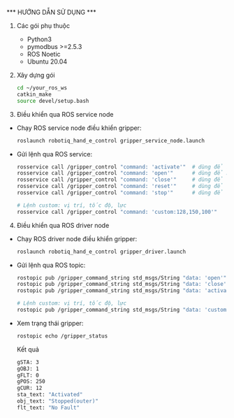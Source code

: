 *** HƯỚNG DẪN SỬ DỤNG ***

1. Các gói phụ thuộc
    - Python3
    - pymodbus >=2.5.3
    - ROS Noetic
    - Ubuntu 20.04
2. Xây dựng gói
  
    ```bash
    cd ~/your_ros_ws
    catkin_make 
    source devel/setup.bash
    ```
3. Điều khiển qua ROS service node

- Chạy ROS service node điều khiển gripper:
  ```bash
  roslaunch robotiq_hand_e_control gripper_service_node.launch
  ```
- Gửi lệnh qua ROS service:
  ```bash
  rosservice call /gripper_control "command: 'activate'"  # dùng để active tool
  rosservice call /gripper_control "command: 'open'"      # dùng để mở hết mức tool
  rosservice call /gripper_control "command: 'close'"     # dùng để đóng hết mức tool
  rosservice call /gripper_control "command: 'reset'"     # dùng để reset lỗi
  rosservice call /gripper_control "command: 'stop'"      # dùng để dừ tool
  
  # Lệnh custom: vị trí, tốc độ, lực
  rosservice call /gripper_control "command: 'custom:128,150,100'"
  ```
4. Điều khiển qua ROS driver node
- Chạy ROS driver node điều khiển gripper:
  ```bash
  roslaunch robotiq_hand_e_control gripper_driver.launch
  ```
- Gửi lệnh qua ROS topic:
  ```bash
  rostopic pub /gripper_command_string std_msgs/String "data: 'open'"
  rostopic pub /gripper_command_string std_msgs/String "data: 'close'"
  rostopic pub /gripper_command_string std_msgs/String "data: 'activate'"
  
  # Lệnh custom: vị trí, tốc độ, lực
  rostopic pub /gripper_command_string std_msgs/String "data: 'custom:120,150,100'"
  ```
- Xem trạng thái gripper:
  ```bash
  rostopic echo /gripper_status
  ```
  Kết quả
  ```bash
  gSTA: 3
  gOBJ: 1
  gFLT: 0
  gPOS: 250
  gCUR: 12
  sta_text: "Activated"
  obj_text: "Stopped(outer)"
  flt_text: "No Fault"
  ```
